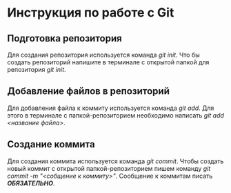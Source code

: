 # Инструкция по работе с Git

## Подготовка репозитория
Для создания репозитория используется команда *git init*. Что бы создать репозиторий напишите в терминале с открытой папкой  для репозитория *git init*.

## Добавление файлов в репозиторий

Для добавления файла к коммиту используется команда *git add*. Для этого в терминале с папкой-репозиторием необходимо написать *git add <название файла>*.

## Создание коммита
Для создания коммита используется команда *git commit*. Чтобы создать новый коммит с открытой папкой-репозиторием пишем команду *git commit -m "<собщение к коммиту>"*. Сообщение к коммитам писать ***ОБЯЗАТЕЛЬНО***.

